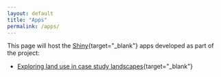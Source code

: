 ```yaml
---
layout: default
title: "Apps"
permalink: /apps/
---
```


This page will host the [Shiny](https://shiny.rstudio.com/){target="_blank"} apps developed as part of the project:

* [Exploring land use in case study landscapes](https://tommfinch.shinyapps.io/DSL_LCFUs/){target="_blank"}

